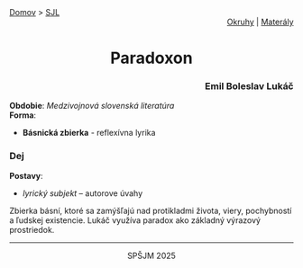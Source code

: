 <div align="center">
    <div align="left">
        <a href="/README.md">Domov</a>
        >
        <a href="../SLOVENCINA.md">SJL</a>
    </div>
    <div align="right">
        <a href="../ustne-okruhy.org.md">Okruhy</a>
        |
        <a href="https://drive.google.com/drive/u/1/folders/1hWhZNvgWC-8cb7jK5zRorX9WfCzyq_WF">Materály</a>
    </div>
<h1>Paradoxon</h1>
    <div align="right">
        <h3>Emil Boleslav Lukáč</h3>
    </div>
</div>

__Obdobie__: _Medzivojnová slovenská literatúra_  
__Forma__:  
- **Básnická zbierka** - reflexívna lyrika

### Dej
__Postavy__:  
- *lyrický subjekt* – autorove úvahy

Zbierka básní, ktoré sa zamýšľajú nad protikladmi života, viery, pochybností a ľudskej existencie. Lukáč využíva paradox ako základný výrazový prostriedok.

---
<div align="center">
    <p>SPŠJM 2025</p>
</div>